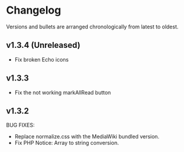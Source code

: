 # Changelog

Versions and bullets are arranged chronologically from latest to oldest.

## v1.3.4 (Unreleased)

- Fix broken Echo icons

## v1.3.3

- Fix the not working markAllRead button

## v1.3.2

BUG FIXES:

- Replace normalize.css with the MediaWiki bundled version.
- Fix PHP Notice: Array to string conversion.
